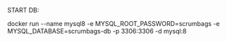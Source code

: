 START DB:

docker run --name mysql8 -e MYSQL_ROOT_PASSWORD=scrumbags -e MYSQL_DATABASE=scrumbags-db -p 3306:3306 -d mysql:8
